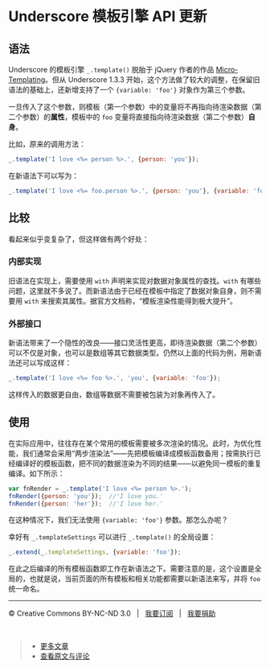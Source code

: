 # Underscore 模板引擎 API 更新

## 语法

Underscore 的模板引擎 `_.template()` 脱胎于 jQuery 作者的作品 [Micro-Templating](http://ejohn.org/blog/javascript-micro-templating/)。但从 Underscore 1.3.3 开始，这个方法做了较大的调整，在保留旧语法的基础上，还新增支持了一个 `{variable: 'foo'}` 对象作为第三个参数。

一旦传入了这个参数，则模板（第一个参数）中的变量将不再指向待渲染数据（第二个参数）的**属性**，模板中的 `foo` 变量将直接指向待渲染数据（第二个参数）**自身**。

比如，原来的调用方法：

```js
_.template('I love <%= person %>.', {person: 'you'});
```

在新语法下可以写为：

```js
_.template('I love <%= foo.person %>.', {person: 'you'}, {variable: 'foo'});
```

## 比较

看起来似乎变复杂了，但这样做有两个好处：

### 内部实现

旧语法在实现上，需要使用 `with` 声明来实现对数据对象属性的查找。`with` 有哪些问题，这里就不多说了。而新语法由于已经在模板中指定了数据对象自身，则不需要用 `with` 来搜索其属性。据官方文档称，“模板渲染性能得到极大提升”。

### 外部接口

新语法带来了一个隐性的改良——接口灵活性更高，即待渲染数据（第二个参数）可以不仅是对象，也可以是数组等其它数据类型。仍然以上面的代码为例，用新语法还可以写成这样：

```js
_.template('I love <%= foo %>.', 'you', {variable: 'foo'});
```

这样传入的数据更自由，数组等数据不需要被包装为对象再传入了。


## 使用

在实际应用中，往往存在某个常用的模板需要被多次渲染的情况。此时，为优化性能，我们通常会采用“两步渲染法”——先把模板编译成模板函数备用；按需执行已经编译好的模板函数，把不同的数据渲染为不同的结果——以避免同一模板的重复编译。如下所示：

```js
var fnRender = _.template('I love <%= person %>.');
fnRender({person: 'you'});  //'I love you.'
fnRender({person: 'her'});  //'I love her.'
```

在这种情况下，我们无法使用 `{variable: 'foo'}` 参数。那怎么办呢？

幸好有 `_.templateSettings` 可以进行 `_.template()` 的全局设置：

```js
_.extend(_.templateSettings, {variable: 'foo'});
```

在此之后编译的所有模板函数即工作在新语法之下。需要注意的是，这个设置是全局的，也就是说，当前页面的所有模板和相关功能都需要以新语法来写，并将 `foo` 统一命名。

***

&copy; Creative Commons BY-NC-ND 3.0 &nbsp; | &nbsp; [我要订阅](http://www.cssmagic.net/blog/subscribe) &nbsp; | &nbsp; [我要捐助](http://www.cssmagic.net/blog/donate)

&nbsp;
> * [更多文章](https://github.com/cssmagic/blog/issues)
> * [查看原文与评论](https://github.com/cssmagic/blog/issues/4)
